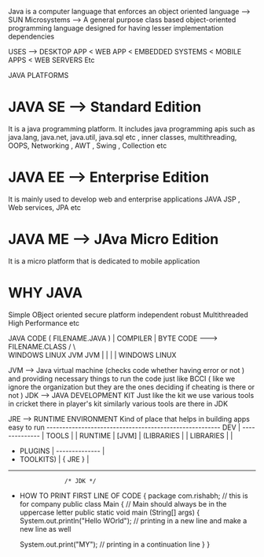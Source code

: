 Java is a computer language that enforces an object oriented language
--> SUN Microsystems
--> A general purpose class based object-oriented programming language designed for having lesser implementation dependencies

USES --> DESKTOP APP < WEB APP < EMBEDDED SYSTEMS < MOBILE APPS < WEB SERVERS Etc


JAVA PLATFORMS

# JAVA SE -->  Standard Edition
It is a java programming platform. It includes java programming apis such as java.lang, java.net, java.util, java.sql etc , inner classes, multithreading, OOPS, Networking , AWT , Swing , Collection etc


# JAVA EE --> Enterprise Edition 
It is mainly used to develop web and enterprise applications
JAVA JSP , Web services, JPA etc


# JAVA ME --> JAva Micro Edition 
It is a micro platform that is dedicated to mobile application 

# WHY JAVA
Simple 
OBject oriented
secure
platform independent
robust 
Multithreaded 
High Performance etc 




JAVA CODE ( FILENAME.JAVA )
    |
COMPILER
    |
  BYTE CODE ---> FILENAME.CLASS
 /          \   
WINDOWS    LINUX
 JVM        JVM
|              |
|              |
WINDOWS       LINUX 


JVM --> Java virtual machine (checks code whether having error or not ) and providing necessary things to run the code
              just like BCCI ( like we ignore the organization but they are the ones deciding if cheating is there or not )
JDK --> JAVA DEVELOPMENT KIT 
       Just like the kit we use various tools in cricket there in player's kit similarly various tools
       are there in JDK

JRE --> RUNTIME ENVIRONMENT 
       Kind of place that helps in building apps easy to run
              -------------------------------------------------------
DEV           |    --------------                                  |
TOOLS         |    |  RUNTIME   |                 [JVM]            |
(LIBRARIES    |    |  LIBRARIES |                                  |
+ PLUGINS     |    --------------                                  |
+ TOOLKITS)   |              { JRE }                               |
--------------------------------------------------------------------
                    /* JDK */

+ HOW TO PRINT FIRST LINE OF CODE 
{
package com.rishabh; // this is for company 
public class Main {  // Main should always be in the uppercase letter
   public static void main (String[] args) {
     System.out.println("Hello WOrld");
            // printing in a new line and make a new line as well
            
     System.out.print("MY");
            // printing in a continuation line 
   } 
}







